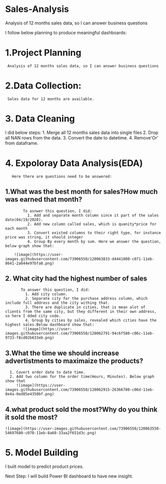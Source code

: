 # Sales-Analysis
Analysis of 12 months sales data, so I can answer business questions

I follow below planning to produce meaningful dashboards:

# 1.Project Planning
     Analysis of 12 months sales data, so I can answer business questions

# 2.Data Collection:
     Sales data for 12 months are available.
# 3. Data Cleaning
   I did below steps:
     1. Merge all 12 months sales data into single files
     2. Drop all NAN rows from the data.
     3. Convert the date to datetime.
     4. Remove'Or' from dataframe.


# 4. Expoloray Data Analysis(EDA)
       Here there are questions need to be answered:
  ## 1.What was the best month for sales?How much was earned that month?
            To asnwer this question, I did:
              1. Add and separate month column since it part of the sales date(04/19/2020).
              2. Add new column called sales, which is quanity*price for each month
              3. Convert existed columns to their right type, for instance price was string, it should integer
              4. Group By every month by sum. Here we answer the question, below graph show that:
              
        ![image](https://user-images.githubusercontent.com/73906550/120063833-d4441080-c071-11eb-8641-2a844e97bfa8.png)

              
              
 ## 2. What city had the highest number of sales
           To answer this question, I did:
             1. Add city column.
             2. Separate city for the purchase address column, which include full address and the city withing that.
             3. There are duplicate in cities, that is mean alot of clients from the same city, but they different in their own address, so here I dded city code.
             4. Group by cities by sales, revealed which cities have the highest sales.Below dashboard show that:
            ![image](https://user-images.githubusercontent.com/73906550/120062791-94c6f580-c06c-11eb-9733-f8cd02b633eb.png)
   ## 3.What the time we should increase advertistments to maximaize the products?
      1. Covert order date to date time.
      2. Add two column for the order time(Hours, Minutes). Below graph show that
         ![image](https://user-images.githubusercontent.com/73906550/120062915-26366780-c06d-11eb-8e4a-0ed85e4350bf.png)
  ## 4.what product sold the most?Why do you think it sold the most?     
    ![image](https://user-images.githubusercontent.com/73906550/120063550-54697680-c070-11eb-8a60-33aa2f651d3c.png)

# 5. Model Building
  I built model to predict product prices. 

Next Step: I will build Power BI dashboard to have new insight.
